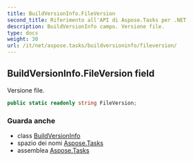 ```yaml
---
title: BuildVersionInfo.FileVersion
second_title: Riferimento all'API di Aspose.Tasks per .NET
description: BuildVersionInfo campo. Versione file.
type: docs
weight: 30
url: /it/net/aspose.tasks/buildversioninfo/fileversion/
---
```

## BuildVersionInfo.FileVersion field

Versione file.

```csharp
public static readonly string FileVersion;
```

### Guarda anche

* class [BuildVersionInfo](../)
* spazio dei nomi [Aspose.Tasks](../../buildversioninfo/)
* assemblea [Aspose.Tasks](../../../)



